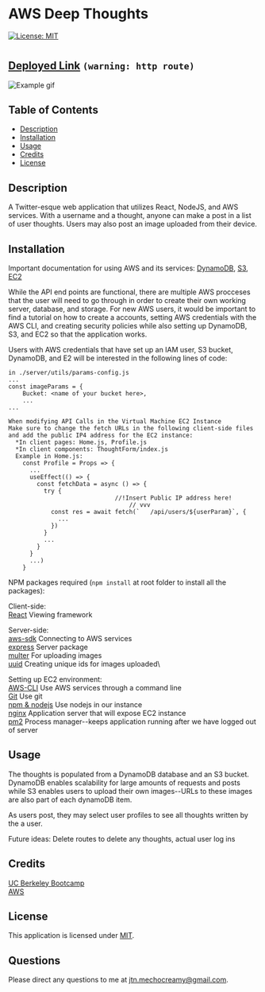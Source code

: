 # AWS Deep Thoughts
[![License: MIT](https://img.shields.io/badge/License-MIT-yellow.svg)](https://opensource.org/licenses/MIT)
#
## [Deployed Link](http://3.22.175.224/) `(warning: http route)`
![Example gif](Deep_Thoughts.gif)

## Table of Contents
* [Description](#Description)
* [Installation](#Installation)
* [Usage](#Usage)
* [Credits](#Credits)
* [License](#License)

## Description

A Twitter-esque web application that utilizes React, NodeJS, and AWS services.  With a username and a thought, anyone can make a post in a list of user thoughts.  Users may also post an image uploaded from their device.

## Installation
Important documentation for using AWS and its services:
[DynamoDB](https://aws.amazon.com/dynamodb/), [S3](https://aws.amazon.com/s3/?nc2=type_a), [EC2](https://aws.amazon.com/ec2/)

While the API end points are functional, there are multiple AWS procceses that the user will need to go through in order to create their own working server, database, and storage.  For new AWS users, it would be important to find a tutorial on how to create a accounts, setting AWS credentials with the AWS CLI, and creating security policies while also setting up DynamoDB, S3, and EC2 so that the application works.

Users with AWS credentials that have set up an IAM user, S3 bucket, DynamoDB, and E2 will be interested in the following lines of code:
```
in ./server/utils/params-config.js
...
const imageParams = {
    Bucket: <name of your bucket here>,
    ...
...
```

```
When modifying API Calls in the Virtual Machine EC2 Instance
Make sure to change the fetch URLs in the following client-side files and add the public IP4 address for the EC2 instance:
  *In client pages: Home.js, Profile.js
  *In client components: ThoughtForm/index.js
  Example in Home.js:
    const Profile = Props => {
      ...
      useEffect(() => {
        const fetchData = async () => {
          try {
                              //!Insert Public IP address here!
                                  // vvv
            const res = await fetch(`   /api/users/${userParam}`, {
              ...
            })
          }
          ...
        }
      }
      ...)
    }
```

NPM packages required (`npm install` at root folder to install all the packages):

Client-side:\
[React](https://reactjs.org) Viewing framework

Server-side:\
[aws-sdk](https://www.npmjs.com/package/aws-sdk) Connecting to AWS services\
[express](https://www.npmjs.com/package/express) Server package\
[multer](https://www.npmjs.com/package/multer) For uploading images\
[uuid](https://www.npmjs.com/package/uuid) Creating unique ids for images uploaded\

Setting up EC2 environment:\
[AWS-CLI](https://aws.amazon.com/cli/) Use AWS services through a command line\
[Git](https://github.com/git-guides/install-git) Use git\
[npm & nodejs](https://nodejs.org/en/) Use nodejs in our instance\
[nginx](http://nginx.org/) Application server that will expose EC2 instance\
[pm2](https://www.npmjs.com/package/pm2) Process manager--keeps application running after we have logged out of server

## Usage

The thoughts is populated from a DynamoDB database and an S3 bucket.  DynamoDB enables scalability for large amounts of requests and posts while S3 enables users to upload their own images--URLs to these images are also part of each dynamoDB item.

As users post, they may select user profiles to see all thoughts written by the a user.

Future ideas: Delete routes to delete any thoughts, actual user log ins

## Credits

[UC Berkeley Bootcamp](https://bootcampspot.com/)\
[AWS](https://aws.amazon.com/)

## License

This application is licensed under [MIT](https://opensource.org/licenses/MIT).

## Questions
Please direct any questions to me at jtn.mechocreamy@gmail.com.
